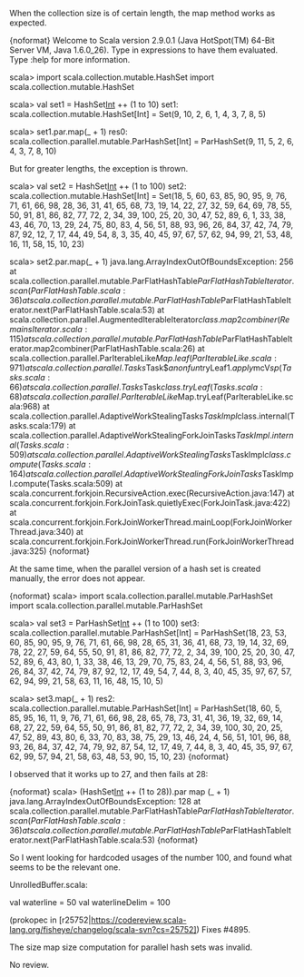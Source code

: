 When the collection size is of certain length, the map method works as expected.

{noformat}
Welcome to Scala version 2.9.0.1 (Java HotSpot(TM) 64-Bit Server VM, Java 1.6.0_26).
Type in expressions to have them evaluated.
Type :help for more information.

scala> import scala.collection.mutable.HashSet
import scala.collection.mutable.HashSet

scala> val set1 = HashSet[Int]() ++ (1 to 10)
set1: scala.collection.mutable.HashSet[Int] = Set(9, 10, 2, 6, 1, 4, 3, 7, 8, 5)

scala> set1.par.map(_ + 1)
res0: scala.collection.parallel.mutable.ParHashSet[Int] = ParHashSet(9, 11, 5, 2, 6, 4, 3, 7, 8, 10)


But for greater lengths, the exception is thrown.


scala> val set2 = HashSet[Int]() ++ (1 to 100)
set2: scala.collection.mutable.HashSet[Int] = Set(18, 5, 60, 63, 85, 90, 95, 9, 76, 71, 61, 66, 98, 28, 36, 31, 41, 65, 68, 73, 19, 14, 22, 27, 32, 59, 64, 69, 78, 55, 50, 91, 81, 86, 82, 77, 72, 2, 34, 39, 100, 25, 20, 30, 47, 52, 89, 6, 1, 33, 38, 43, 46, 70, 13, 29, 24, 75, 80, 83, 4, 56, 51, 88, 93, 96, 26, 84, 37, 42, 74, 79, 87, 92, 12, 7, 17, 44, 49, 54, 8, 3, 35, 40, 45, 97, 67, 57, 62, 94, 99, 21, 53, 48, 16, 11, 58, 15, 10, 23)

scala> set2.par.map(_ + 1)
java.lang.ArrayIndexOutOfBoundsException: 256
        at scala.collection.parallel.mutable.ParFlatHashTable$ParFlatHashTableIterator.scan(ParFlatHashTable.scala:36)
        at scala.collection.parallel.mutable.ParFlatHashTable$ParFlatHashTableIterator.next(ParFlatHashTable.scala:53)
        at scala.collection.parallel.AugmentedIterableIterator$class.map2combiner(RemainsIterator.scala:115)
        at scala.collection.parallel.mutable.ParFlatHashTable$ParFlatHashTableIterator.map2combiner(ParFlatHashTable.scala:26)
        at scala.collection.parallel.ParIterableLike$Map.leaf(ParIterableLike.scala:971)
        at scala.collection.parallel.Tasks$Task$$anonfun$tryLeaf$1.apply$mcV$sp(Tasks.scala:66)
        at scala.collection.parallel.Tasks$Task$class.tryLeaf(Tasks.scala:68)
        at scala.collection.parallel.ParIterableLike$Map.tryLeaf(ParIterableLike.scala:968)
        at scala.collection.parallel.AdaptiveWorkStealingTasks$TaskImpl$class.internal(Tasks.scala:179)
        at scala.collection.parallel.AdaptiveWorkStealingForkJoinTasks$TaskImpl.internal(Tasks.scala:509)
        at scala.collection.parallel.AdaptiveWorkStealingTasks$TaskImpl$class.compute(Tasks.scala:164)
        at scala.collection.parallel.AdaptiveWorkStealingForkJoinTasks$TaskImpl.compute(Tasks.scala:509)
        at scala.concurrent.forkjoin.RecursiveAction.exec(RecursiveAction.java:147)
        at scala.concurrent.forkjoin.ForkJoinTask.quietlyExec(ForkJoinTask.java:422)
        at scala.concurrent.forkjoin.ForkJoinWorkerThread.mainLoop(ForkJoinWorkerThread.java:340)
        at scala.concurrent.forkjoin.ForkJoinWorkerThread.run(ForkJoinWorkerThread.java:325)
{noformat}

At the same time, when the parallel version of a hash set is created manually, the error does not appear.

{noformat}
scala> import scala.collection.parallel.mutable.ParHashSet
import scala.collection.parallel.mutable.ParHashSet

scala> val set3 = ParHashSet[Int]() ++ (1 to 100)
set3: scala.collection.parallel.mutable.ParHashSet[Int] = ParHashSet(18, 23, 53, 60, 85, 90, 95, 9, 76, 71, 61, 66, 98, 28, 65, 31, 36, 41, 68, 73, 19, 14, 32, 69, 78, 22, 27, 59, 64, 55, 50, 91, 81, 86, 82, 77, 72, 2, 34, 39, 100, 25, 20, 30, 47, 52, 89, 6, 43, 80, 1, 33, 38, 46, 13, 29, 70, 75, 83, 24, 4, 56, 51, 88, 93, 96, 26, 84, 37, 42, 74, 79, 87, 92, 12, 17, 49, 54, 7, 44, 8, 3, 40, 45, 35, 97, 67, 57, 62, 94, 99, 21, 58, 63, 11, 16, 48, 15, 10, 5)

scala> set3.map(_ + 1)
res2: scala.collection.parallel.mutable.ParHashSet[Int] = ParHashSet(18, 60, 5, 85, 95, 16, 11, 9, 76, 71, 61, 66, 98, 28, 65, 78, 73, 31, 41, 36, 19, 32, 69, 14, 68, 27, 22, 59, 64, 55, 50, 91, 86, 81, 82, 77, 72, 2, 34, 39, 100, 30, 20, 25, 47, 52, 89, 43, 80, 6, 33, 70, 83, 38, 75, 29, 13, 46, 24, 4, 56, 51, 101, 96, 88, 93, 26, 84, 37, 42, 74, 79, 92, 87, 54, 12, 17, 49, 7, 44, 8, 3, 40, 45, 35, 97, 67, 62, 99, 57, 94, 21, 58, 63, 48, 53, 90, 15, 10, 23)
{noformat}

I observed that it works up to 27, and then fails at 28:

{noformat}
scala> (HashSet[Int]() ++ (1 to 28)).par map (_ + 1)
java.lang.ArrayIndexOutOfBoundsException: 128
	at scala.collection.parallel.mutable.ParFlatHashTable$ParFlatHashTableIterator.scan(ParFlatHashTable.scala:36)
	at scala.collection.parallel.mutable.ParFlatHashTable$ParFlatHashTableIterator.next(ParFlatHashTable.scala:53)
{noformat}

So I went looking for hardcoded usages of the number 100, and found what seems to be the relevant one.

UnrolledBuffer.scala:

  val waterline = 50
  val waterlineDelim = 100


(prokopec in [r25752|https://codereview.scala-lang.org/fisheye/changelog/scala-svn?cs=25752]) Fixes #4895.

The size map size computation for parallel hash sets was invalid.

No review.
